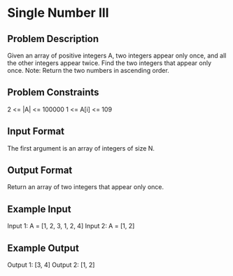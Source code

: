 # Single Number III


## Problem Description
Given an array of positive integers A, two integers appear only once, and all the other integers appear twice.
Find the two integers that appear only once.
Note: Return the two numbers in ascending order.


## Problem Constraints
2 <= |A| <= 100000
1 <= A[i] <= 109


## Input Format
The first argument is an array of integers of size N.


## Output Format
Return an array of two integers that appear only once.


## Example Input
Input 1:
A = [1, 2, 3, 1, 2, 4]
Input 2:
A = [1, 2]


## Example Output
Output 1:
[3, 4]
Output 2:
[1, 2]